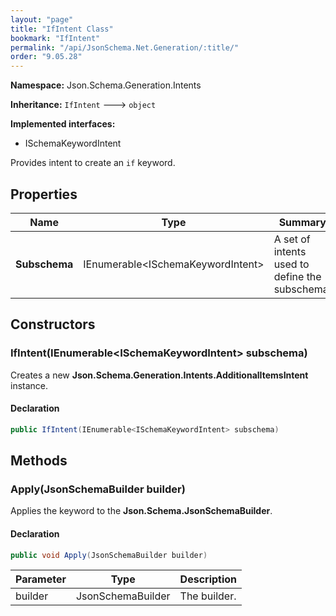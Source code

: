 ```yaml
---
layout: "page"
title: "IfIntent Class"
bookmark: "IfIntent"
permalink: "/api/JsonSchema.Net.Generation/:title/"
order: "9.05.28"
---
```

**Namespace:** Json.Schema.Generation.Intents

**Inheritance:**
`IfIntent`
 🡒 
`object`

**Implemented interfaces:**

- ISchemaKeywordIntent

Provides intent to create an `if` keyword.

## Properties

| Name | Type | Summary |
|---|---|---|
| **Subschema** | IEnumerable\<ISchemaKeywordIntent\> | A set of intents used to define the subschema. |

## Constructors

### IfIntent(IEnumerable\<ISchemaKeywordIntent\> subschema)

Creates a new **Json.Schema.Generation.Intents.AdditionalItemsIntent** instance.

#### Declaration

```c#
public IfIntent(IEnumerable<ISchemaKeywordIntent> subschema)
```


## Methods

### Apply(JsonSchemaBuilder builder)

Applies the keyword to the **Json.Schema.JsonSchemaBuilder**.

#### Declaration

```c#
public void Apply(JsonSchemaBuilder builder)
```

| Parameter | Type | Description |
|---|---|---|
| builder | JsonSchemaBuilder | The builder. |


